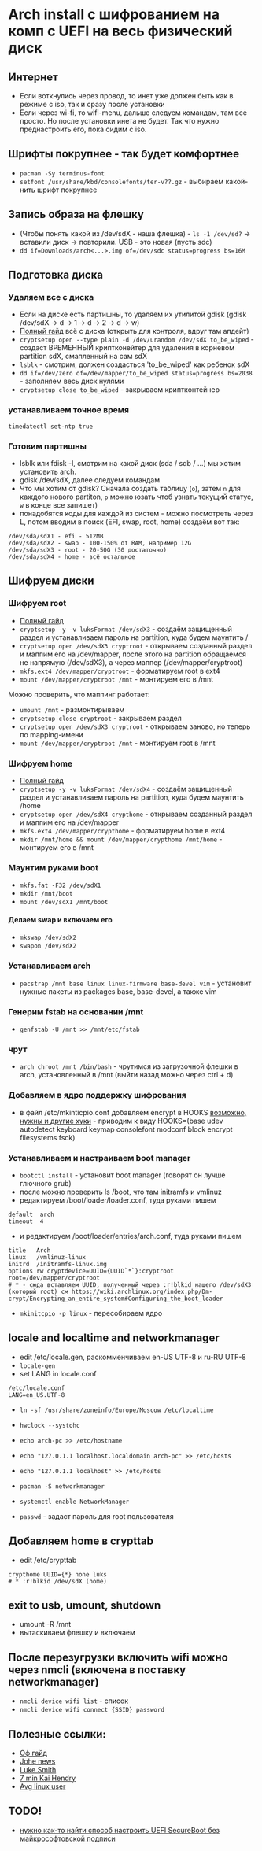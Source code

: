 # Arch install c шифрованием на комп с UEFI на весь физический диск

## Интернет
- Если воткнулись через провод, то инет уже должен быть как в режиме с iso, так и сразу после установки
- Если через wi-fi, то wifi-menu, дальше следуем командам, там все просто. Но после установки инета не будет. Так что нужно преднастроить его, пока сидим с iso.
## Шрифты покрупнее - так будет комфортнее
- `pacman -Sy terminus-font`
- `setfont /usr/share/kbd/consolefonts/ter-v??.gz` - выбираем какой-нить шрифт покрупнее
## Запись образа на флешку
- (Чтобы понять какой из /dev/sdX - наша флешка) - `ls -1 /dev/sd?` -> вставили диск -> повторили. USB - это новая (пусть sdc)
- `dd if=Downloads/arch<...>.img of=/dev/sdc status=progress bs=16M`
## Подготовка диска
### Удаляем все с диска
- Если на диске есть партишны, то удаляем их утилитой gdisk (gdisk /dev/sdX -> d -> 1 -> d -> 2 -> d -> w)
- [Полный гайд](https://wiki.archlinux.org/index.php/Dm-crypt/Drive_preparation#Secure_erasure_of_the_hard_disk_drive) всё с диска (открыть для контроля, вдруг там апдейт)
- `cryptsetup open --type plain -d /dev/urandom /dev/sdX to_be_wiped` - создаст ВРЕМЕННЫЙ криптконейтер для удаления в корневом partition sdX, смапленный на сам sdX
- `lsblk` - смотрим, должен создасться 'to_be_wiped' как ребенок sdX
- `dd if=/dev/zero of=/dev/mapper/to_be_wiped status=progress bs=2038` - заполняем весь диск нулями
- `cryptsetup close to_be_wiped` - закрываем криптконтейнер

### устанавливаем точное время
`timedatectl set-ntp true`

### Готовим партишны
- lsblk или fdisk -l, смотрим на какой диск (sda / sdb / ...) мы хотим установить arch.
- gdisk /dev/sdX, далее следуем командам
- Что мы хотим от gdisk? Сначала создать таблицу (`o`), затем `n` для каждого нового partiton, `p` можно юзать чтоб узнать текущий статус, `w` в конце все запишет)
- понадобятся коды для каждой из систем - можно посмотреть через L, потом вводим в поиск (EFI, swap, root, home)
создаём вот так:
```
/dev/sda/sdX1 - efi - 512MB
/dev/sda/sdX2 - swap - 100-150% от RAM, например 12G
/dev/sda/sdX3 - root - 20-50G (30 достаточно)
/dev/sda/sdX4 - home - всё остальное
```
## Шифруем диски
### Шифруем root
- [Полный гайд](https://wiki.archlinux.org/index.php/Dm-crypt/Encrypting_an_entire_system#LUKS_on_a_partition)
- `cryptsetup -y -v luksFormat /dev/sdX3` - создаём защищенный раздел и устанавливаем пароль на partition, куда будем маунтить /
- `cryptsetup open /dev/sdX3 cryptroot` - открываем созданный раздел и маппим его на /dev/mapper, после этого на partition обращаемся не напрямую (/dev/sdX3), а через маппер (/dev/mapper/cryptroot)
- `mkfs.ext4 /dev/mapper/cryptroot` - форматируем root в ext4
- `mount /dev/mapper/cryptroot /mnt` - монтируем его в /mnt

Можно проверить, что маппинг работает:

- `umount /mnt` - размонтирываем
- `cryptsetup close cryptroot` - закрываем раздел 
- `cryptsetup open /dev/sdX3 cryptroot` - открываем заново, но теперь по mapping-имени
- `mount /dev/mapper/cryptroot /mnt` - монтируем root в /mnt

### Шифруем home
- [Полный гайд](https://wiki.archlinux.org/index.php/Dm-crypt/Encrypting_a_non-root_file_system#Partition)
- `cryptsetup -y -v luksFormat /dev/sdX4` - создаём защищенный раздел и устанавливаем пароль на partition, куда будем маунтить /home
- `cryptsetup open /dev/sdX4 crypthome` - открываем созданный раздел и маппим его на /dev/mapper
- `mkfs.ext4 /dev/mapper/crypthome` - форматируем home в ext4
- `mkdir /mnt/home && mount /dev/mapper/crypthome /mnt/home` - монтируем его в /mnt

### Маунтим руками boot
- `mkfs.fat -F32 /dev/sdX1`
- `mkdir /mnt/boot`
- `mount /dev/sdX1 /mnt/boot`
#### Делаем swap и включаем его
- `mkswap /dev/sdX2`
- `swapon /dev/sdX2`
### Устанавливаем arch
- `pacstrap /mnt base linux linux-firmware base-devel vim` - установит нужные пакеты из packages base, base-devel, а также vim
### Генерим fstab на основании /mnt
- `genfstab -U /mnt >> /mnt/etc/fstab`
### чрут
- `arch chroot /mnt /bin/bash` - чрутимся из загрузочной флешки в arch, установленный в /mnt (выйти назад можно через ctrl + d)
### Добавляем в ядро поддержку шифрования
- в файл /etc/mkinticpio.conf добавляем encrypt в HOOKS [возможно, нужны и другие хуки](https://wiki.archlinux.org/index.php/Dm-crypt/Encrypting_an_entire_system#Configuring_mkinitcpio) - приводим к виду HOOKS=(base udev autodetect keyboard keymap consolefont modconf block encrypt filesystems fsck)
### Устанавливаем и настраиваем boot manager
- `bootctl install` - установит boot manager (говорят он лучше глючного grub)
- после можно проверить ls /boot, что там initramfs и vmlinuz
- редактируем /boot/loader/loader.conf, туда руками пишем
```
default  arch
timeout  4
```

- и редактируем /boot/loader/entries/arch.conf, туда руками пишем
```
title   Arch
linux   /vmlinuz-linux
initrd  /initramfs-linux.img
options rw cryptdevice=UUID={UUID`*`}:cryptroot root=/dev/mapper/cryptroot
# * - сюда вставляем UUID, полученный через :r!blkid нашего /dev/sdX3 (который root) см https://wiki.archlinux.org/index.php/Dm-crypt/Encrypting_an_entire_system#Configuring_the_boot_loader
```
- `mkinitcpio -p linux` - пересобираем ядро


## locale and localtime and networkmanager
- edit /etc/locale.gen, раскомменчиваем en-US UTF-8 и ru-RU UTF-8
- `locale-gen`
- set LANG in locale.conf
```
/etc/locale.conf
LANG=en_US.UTF-8
```

- `ln -sf /usr/share/zoneinfo/Europe/Moscow /etc/localtime`
- `hwclock --systohc`

- `echo arch-pc >> /etc/hostname`
- `echo "127.0.1.1 localhost.localdomain arch-pc" >> /etc/hosts`
- `echo "127.0.1.1 localhost" >> /etc/hosts`

- `pacman -S networkmanager`
- `systemctl enable NetworkManager`

- `passwd` - задаст пароль для root пользователя
## Добавляем home в crypttab
- edit /etc/crypttab
```
crypthome UUID={*} none luks
# * :r!blkid /dev/sdX (home)
```

## exit to usb, umount, shutdown
- umount -R /mnt
- вытаскиваем флешку и включаем
## После перезугрузки включить wifi можно через nmcli (включена в поставку networkmanager)
- `nmcli device wifi list` - список
- `nmcli device wifi connect {SSID} password`


## Полезные ссылки:
- [Оф гайд](https://wiki.archlinux.org/index.php/installation_guide)
- [Johe news](https://www.youtube.com/watch?v=jF_24AUqyKU)
- [Luke Smith](https://www.youtube.com/watch?v=4PBqpX0_UOc)
- [7 min Kai Hendry](https://www.youtube.com/watch?v=DfC5hgdtbWY)
- [Avg linux user](https://www.youtube.com/watch?v=dOXYZ8hKdmc)


## TODO!
- [нужно как-то найти способ настроить UEFI SecureBoot без майкрософтовской подписи](https://habr.com/ru/post/457542)
